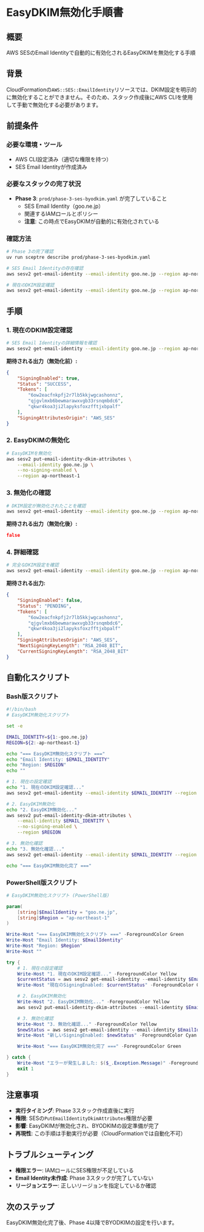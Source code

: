 # EasyDKIM無効化手順書

## 概要
AWS SESのEmail Identityで自動的に有効化されるEasyDKIMを無効化する手順

## 背景
CloudFormationの`AWS::SES::EmailIdentity`リソースでは、DKIM設定を明示的に無効化することができません。そのため、スタック作成後にAWS CLIを使用して手動で無効化する必要があります。

## 前提条件

### 必要な環境・ツール
- AWS CLI設定済み（適切な権限を持つ）
- SES Email Identityが作成済み

### 必要なスタックの完了状況
- **Phase 3**: `prod/phase-3-ses-byodkim.yaml` が完了していること
  - SES Email Identity（goo.ne.jp）
  - 関連するIAMロールとポリシー
  - **注意**: この時点でEasyDKIMが自動的に有効化されている

### 確認方法
```bash
# Phase 3の完了確認
uv run sceptre describe prod/phase-3-ses-byodkim.yaml

# SES Email Identityの存在確認
aws sesv2 get-email-identity --email-identity goo.ne.jp --region ap-northeast-1

# 現在のDKIM設定確認
aws sesv2 get-email-identity --email-identity goo.ne.jp --region ap-northeast-1 --query "DkimAttributes.SigningEnabled"
```

## 手順

### 1. 現在のDKIM設定確認
```bash
# SES Email Identityの詳細情報を確認
aws sesv2 get-email-identity --email-identity goo.ne.jp --region ap-northeast-1 --query "DkimAttributes"
```

**期待される出力（無効化前）:**
```json
{
    "SigningEnabled": true,
    "Status": "SUCCESS",
    "Tokens": [
        "6ow2eacfnkpfj2r7lb5kkjwgcashonnz",
        "qjgvlmxb6bewmarawxvgb33rsnqmbdc6",
        "qkwr4koa3ji2lapyksfoxzfftjxbpalf"
    ],
    "SigningAttributesOrigin": "AWS_SES"
}
```

### 2. EasyDKIMの無効化
```bash
# EasyDKIMを無効化
aws sesv2 put-email-identity-dkim-attributes \
    --email-identity goo.ne.jp \
    --no-signing-enabled \
    --region ap-northeast-1
```

### 3. 無効化の確認
```bash
# DKIM設定が無効化されたことを確認
aws sesv2 get-email-identity --email-identity goo.ne.jp --region ap-northeast-1 --query "DkimAttributes.SigningEnabled"
```

**期待される出力（無効化後）:**
```json
false
```

### 4. 詳細確認
```bash
# 完全なDKIM設定を確認
aws sesv2 get-email-identity --email-identity goo.ne.jp --region ap-northeast-1 --query "DkimAttributes"
```

**期待される出力:**
```json
{
    "SigningEnabled": false,
    "Status": "PENDING",
    "Tokens": [
        "6ow2eacfnkpfj2r7lb5kkjwgcashonnz",
        "qjgvlmxb6bewmarawxvgb33rsnqmbdc6",
        "qkwr4koa3ji2lapyksfoxzfftjxbpalf"
    ],
    "SigningAttributesOrigin": "AWS_SES",
    "NextSigningKeyLength": "RSA_2048_BIT",
    "CurrentSigningKeyLength": "RSA_2048_BIT"
}
```

## 自動化スクリプト

### Bash版スクリプト
```bash
#!/bin/bash
# EasyDKIM無効化スクリプト

set -e

EMAIL_IDENTITY=${1:-goo.ne.jp}
REGION=${2:-ap-northeast-1}

echo "=== EasyDKIM無効化スクリプト ==="
echo "Email Identity: $EMAIL_IDENTITY"
echo "Region: $REGION"
echo ""

# 1. 現在の設定確認
echo "1. 現在のDKIM設定確認..."
aws sesv2 get-email-identity --email-identity $EMAIL_IDENTITY --region $REGION --query "DkimAttributes.SigningEnabled"

# 2. EasyDKIM無効化
echo "2. EasyDKIM無効化..."
aws sesv2 put-email-identity-dkim-attributes \
    --email-identity $EMAIL_IDENTITY \
    --no-signing-enabled \
    --region $REGION

# 3. 無効化確認
echo "3. 無効化確認..."
aws sesv2 get-email-identity --email-identity $EMAIL_IDENTITY --region $REGION --query "DkimAttributes.SigningEnabled"

echo "=== EasyDKIM無効化完了 ==="
```

### PowerShell版スクリプト
```powershell
# EasyDKIM無効化スクリプト (PowerShell版)

param(
    [string]$EmailIdentity = "goo.ne.jp",
    [string]$Region = "ap-northeast-1"
)

Write-Host "=== EasyDKIM無効化スクリプト ===" -ForegroundColor Green
Write-Host "Email Identity: $EmailIdentity"
Write-Host "Region: $Region"
Write-Host ""

try {
    # 1. 現在の設定確認
    Write-Host "1. 現在のDKIM設定確認..." -ForegroundColor Yellow
    $currentStatus = aws sesv2 get-email-identity --email-identity $EmailIdentity --region $Region --query "DkimAttributes.SigningEnabled" --output text
    Write-Host "現在のSigningEnabled: $currentStatus" -ForegroundColor Cyan

    # 2. EasyDKIM無効化
    Write-Host "2. EasyDKIM無効化..." -ForegroundColor Yellow
    aws sesv2 put-email-identity-dkim-attributes --email-identity $EmailIdentity --no-signing-enabled --region $Region

    # 3. 無効化確認
    Write-Host "3. 無効化確認..." -ForegroundColor Yellow
    $newStatus = aws sesv2 get-email-identity --email-identity $EmailIdentity --region $Region --query "DkimAttributes.SigningEnabled" --output text
    Write-Host "新しいSigningEnabled: $newStatus" -ForegroundColor Cyan

    Write-Host "=== EasyDKIM無効化完了 ===" -ForegroundColor Green

} catch {
    Write-Host "エラーが発生しました: $($_.Exception.Message)" -ForegroundColor Red
    exit 1
}
```

## 注意事項
- **実行タイミング**: Phase 3スタック作成直後に実行
- **権限**: SESの`PutEmailIdentityDkimAttributes`権限が必要
- **影響**: EasyDKIMが無効化され、BYODKIMの設定準備が完了
- **再現性**: この手順は手動実行が必要（CloudFormationでは自動化不可）

## トラブルシューティング
- **権限エラー**: IAMロールにSES権限が不足している
- **Email Identity未作成**: Phase 3スタックが完了していない
- **リージョンエラー**: 正しいリージョンを指定しているか確認

## 次のステップ
EasyDKIM無効化完了後、Phase 4以降でBYODKIMの設定を行います。

